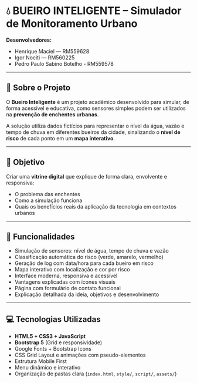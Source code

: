 # 💧 BUEIRO INTELIGENTE – Simulador de Monitoramento Urbano

**Desenvolvedores:**
- Henrique Maciel — RM559628  
- Igor Nociti — RM560225
- Pedro Paulo Sabino Botelho - RM559578


---

## 📍 Sobre o Projeto

O **Bueiro Inteligente** é um projeto acadêmico desenvolvido para simular, de forma acessível e educativa, como sensores simples podem ser utilizados na **prevenção de enchentes urbanas**.

A solução utiliza dados fictícios para representar o nível da água, vazão e tempo de chuva em diferentes bueiros da cidade, sinalizando o **nível de risco** de cada ponto em um **mapa interativo**.

---

## 🧠 Objetivo

Criar uma **vitrine digital** que explique de forma clara, envolvente e responsiva:
- O problema das enchentes
- Como a simulação funciona
- Quais os benefícios reais da aplicação da tecnologia em contextos urbanos

---

## 🌟 Funcionalidades

- Simulação de sensores: nível de água, tempo de chuva e vazão
- Classificação automática do risco (verde, amarelo, vermelho)
- Geração de log com data/hora para cada bueiro em risco
- Mapa interativo com localização e cor por risco
- Interface moderna, responsiva e acessível
- Vantagens explicadas com ícones visuais
- Página com formulário de contato funcional
- Explicação detalhada da ideia, objetivos e desenvolvimento

---

## 💻 Tecnologias Utilizadas

- **HTML5 + CSS3 + JavaScript**
- **Bootstrap 5** (Grid e responsividade)
- Google Fonts + Bootstrap Icons
- CSS Grid Layout e animações com pseudo-elementos
- Estrutura Mobile First
- Menu dinâmico e interativo
- Organização de pastas clara (`index.html`, `style/`, `script/`, `assets/`)

